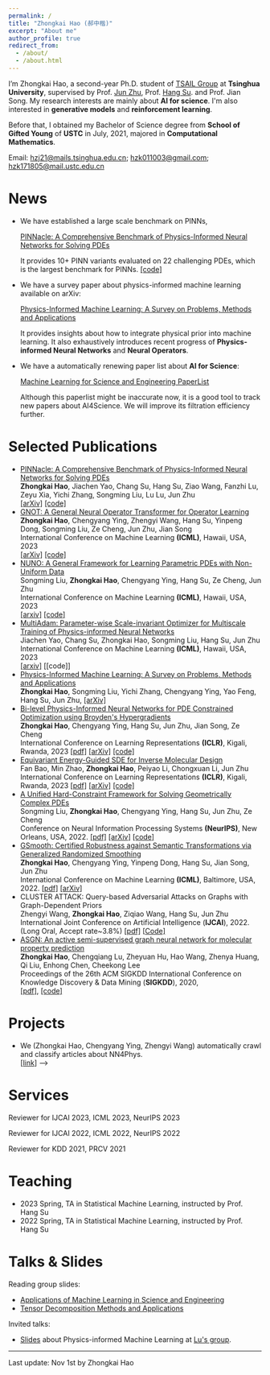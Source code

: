 ```yaml
---
permalink: /
title: "Zhongkai Hao (郝中楷)"
excerpt: "About me"
author_profile: true
redirect_from: 
  - /about/
  - /about.html
---
```


I’m Zhongkai Hao, a second-year Ph.D. student of [TSAIL Group](https://ml.cs.tsinghua.edu.cn/index.html)  at **Tsinghua University**, supervised by Prof. [Jun Zhu](https://ml.cs.tsinghua.edu.cn/~jun/index.shtml), Prof. [Hang Su](https://www.suhangss.me/). and Prof. Jian Song.  My research interests are mainly about  **AI for science**. I'm also interested in **generative models** and **reinforcement learning**.  

Before that, I obtained my Bachelor of Science degree from **School of Gifted Young** of **USTC** in July, 2021, majored in **Computational Mathematics**.

Email: hzj21@mails.tsinghua.edu.cn; hzk011003@gmail.com; hzk171805@mail.ustc.edu.cn

# News
- We have established a large scale benchmark on PINNs,

  [PINNacle: A Comprehensive Benchmark of Physics-Informed Neural Networks for Solving PDEs](https://arxiv.org/abs/2306.08827)

  It provides 10+ PINN variants evaluated on 22 challenging PDEs, which is the largest benchmark for PINNs. [\[code\]](https://github.com/i207M/PINNacle)

- We have a survey paper about physics-informed machine learning available on arXiv:

  [Physics-Informed Machine Learning: A Survey on Problems, Methods and Applications](https://arxiv.org/pdf/2211.08064.pdf)

  It provides insights about how to integrate physical prior into machine learning. It also exhaustively introduces recent progress of **Physics-informed Neural Networks** and **Neural Operators**.

- We have a automatically renewing paper list about **AI for Science**: 

  [Machine Learning for Science and Engineering PaperList](https://ml.cs.tsinghua.edu.cn/~zhongkai/papers/ml4phys_paperlist.txt)

  Although this paperlist might be inaccurate now, it is a good tool to track new papers about AI4Science. We will improve its filtration efficiency further.

Selected Publications
======


* [PINNacle: A Comprehensive Benchmark of Physics-Informed Neural Networks for Solving PDEs](https://arxiv.org/abs/2306.08827)<br>
**Zhongkai Hao**, Jiachen Yao, Chang Su, Hang Su, Ziao Wang, Fanzhi Lu, Zeyu Xia, Yichi Zhang, Songming Liu, Lu Lu, Jun Zhu<br>
[\[arXiv\]](https://arxiv.org/pdf/2306.08827.pdf) [\[code\]](https://github.com/i207M/PINNacle)<br>
* [GNOT: A General Neural Operator Transformer for Operator Learning](https://arxiv.org/abs/2302.14376)<br>
  **Zhongkai Hao**, Chengyang Ying, Zhengyi Wang, Hang Su, Yinpeng Dong, Songming Liu, Ze Cheng, Jun Zhu, Jian Song<br>
  International Conference on Machine Learning **(ICML)**, Hawaii, USA, 2023<br>
  [\[arXiv\]](https://arxiv.org/pdf/2302.14376.pdf) [\[code\]](https://github.com/HaoZhongkai/GNOT)<br>
* [NUNO: A General Framework for Learning Parametric PDEs with Non-Uniform Data](https://arxiv.org/abs/2305.18694)<br>
  Songming Liu, **Zhongkai Hao**, Chengyang Ying, Hang Su, Ze Cheng, Jun Zhu<br>
  International Conference on Machine Learning **(ICML)**, Hawaii, USA, 2023<br>
  [[arxiv]](https://arxiv.org/pdf/2305.18694.pdf) [[code]](https://github.com/thu-ml/NUNO)<br>
* [MultiAdam: Parameter-wise Scale-invariant Optimizer for Multiscale Training of Physics-informed Neural Networks](https://arxiv.org/abs/2306.02816)<br>
  Jiachen Yao, Chang Su, Zhongkai Hao, Songming Liu, Hang Su, Jun Zhu<br>
  International Conference on Machine Learning **(ICML)**, Hawaii, USA, 2023<br>
  [[arxiv]](https://arxiv.org/pdf/2306.02816.pdf) [[code]]<br>
* [Physics-Informed Machine Learning: A Survey on Problems, Methods and Applications](https://arxiv.org/pdf/2211.08064.pdf)<br>
  **Zhongkai Hao**, Songming Liu, Yichi Zhang, Chengyang Ying, Yao Feng, Hang Su, Jun Zhu, [\[arXiv\]](https://arxiv.org/pdf/2211.08064.pdf)<br>
* [Bi-level Physics-Informed Neural Networks for PDE Constrained Optimization using Broyden's Hypergradients](https://openreview.net/forum?id=kkpL4zUXtiw) <br>
  **Zhongkai Hao**, Chengyang Ying, Hang Su, Jun Zhu, Jian Song, Ze Cheng<br>
  International Conference on Learning Representations **(ICLR)**, Kigali, Rwanda, 2023 [\[pdf\]](https://openreview.net/pdf?id=kkpL4zUXtiw) [\[arXiv\]](https://arxiv.org/pdf/2209.07075.pdf) [\[code\]](https://github.com/HaoZhongkai/Bi-level-PINN)<br>
* [Equivariant Energy-Guided SDE for Inverse Molecular Design](https://openreview.net/forum?id=r0otLtOwYW)<br>
  Fan Bao, Min Zhao, **Zhongkai Hao**, Peiyao Li, Chongxuan Li, Jun Zhu<br>
  International Conference on Learning Representations **(ICLR)**, Kigali, Rwanda, 2023 [\[pdf\]](https://openreview.net/pdf?id=r0otLtOwYW) [\[arXiv\]](https://arxiv.org/pdf/2209.15408.pdf) [\[code\]](https://github.com/gracezhao1997/EEGSDE)<br>
* [A Unified Hard-Constraint Framework for Solving Geometrically Complex PDEs](https://openreview.net/forum?id=GNt5ntEGjD3)<br>
  Songming Liu, **Zhongkai Hao**, Chengyang Ying, Hang Su, Jun Zhu, Ze Cheng<br>
  Conference on Neural Information Processing Systems **(NeurIPS)**, New Orleans, USA, 2022. [\[pdf\]](https://openreview.net/pdf?id=GNt5ntEGjD3) [\[arXiv\]](https://arxiv.org/pdf/2210.03526.pdf) [\[code\]](https://github.com/csuastt/hardconstraint)<br>
* [GSmooth: Certified Robustness against Semantic Transformations via Generalized Randomized Smoothing](https://proceedings.mlr.press/v162/hao22c)<br>
  **Zhongkai Hao**, Chengyang Ying, Yinpeng Dong, Hang Su, Jian Song, Jun Zhu<br>
  International Conference on Machine Learning **(ICML)**, Baltimore, USA, 2022. [\[pdf\]](https://proceedings.mlr.press/v162/hao22c/hao22c.pdf) [\[arXiv\]](https://arxiv.org/pdf/2206.04310.pdf)<br>
* CLUSTER ATTACK: Query-based Adversarial Attacks on Graphs with Graph-Dependent Priors<br>
  Zhengyi Wang, **Zhongkai Hao**, Ziqiao Wang, Hang Su, Jun Zhu<br>
  International Joint Conference on Artificial Intelligence (**IJCAI**), 2022. (Long Oral, Accept rate~3.8%) [[pdf\]](https://arxiv.org/abs/2109.13069) [[Code\]](https://github.com/thuwzy/Cluster-Attack)<br>
* [ASGN: An active semi-supervised graph neural network for molecular property prediction](https://arxiv.org/pdf/2007.03196.pdf)<br>
  **Zhongkai Hao**, Chengqiang Lu, Zheyuan Hu, Hao Wang, Zhenya Huang, Qi Liu, Enhong Chen, Cheekong Lee<br>
  Proceedings of the 26th ACM SIGKDD International Conference on Knowledge Discovery & Data Mining (**SIGKDD**), 2020,<br>
  [\[pdf\]](https://arxiv.org/pdf/2007.03196.pdf), [\[code\]](https://github.com/HaoZhongkai/AS_Molecule)<br>

Projects
======
* We (Zhongkai Hao, Chengyang Ying, Zhengyi Wang) automatically crawl and classify articles about NN4Phys.<br>
\[[link](https://ml.cs.tsinghua.edu.cn/~zhongkai/papers/ml4phys_paperlist.txt)\] -->

Services
======
Reviewer for IJCAI 2023, ICML 2023, NeurIPS 2023

Reviewer for IJCAI 2022, ICML 2022, NeurIPS 2022

Reviewer for KDD 2021, PRCV 2021

Teaching
======
* 2023 Spring, TA in Statistical Machine Learning, instructed by Prof. Hang Su
* 2022 Spring, TA in Statistical Machine Learning, instructed by Prof. Hang Su

Talks & Slides
======
Reading group slides:
* [Applications of Machine Learning in Science and Engineering](files/reading_meeting1.pdf)
* [Tensor Decomposition Methods and Applications](files/reading_meeting2.pdf)

Invited talks:

- [Slides](files/piml_survey_report.pdf) about Physics-informed Machine Learning at [Lu's group](https://lu.seas.upenn.edu/).


***
Last update: Nov 1st by Zhongkai Hao
